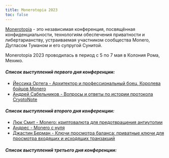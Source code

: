 ```yaml
---
title: Monerotopia 2023
toc: false
---
```


[Monerotopia](https://monerotopia.com/) - это независимая конференция, посвящённая конфиденциальности, технологиям обеспечения приватности и либертарианству, устраиваемая участником сообщества Monero, Дугласом Туманом и его супругой Сунитой.

Monerotopia 2023 проводилась в период с 5 по 7 мая в Колония Рома, Мехико.

#### _**Список выступлений первого дня конференции:**_
- [Йессика Ортега - Архитектор и профессиональный боец, Королева бойцов Monero](/logs/monerotopia-2023/01-architect-and-professional-monero-fighting-queen-yessica-ortega-ru-raw/)
- [Андрей Сабельников - Вопросы и ответы по истории протокола CryptoNote](/logs/monerotopia-2023/02-a-q-and-a-on-the-history-of-cryptonote-with-andrey-sabelnikov-ru-raw/)

#### _**Список выступлений второго дня конференции:**_
- [Люк Смит - Monero: криптовалюта для предотвращения антиутопии](/logs/monerotopia-2023/03-monero-crypto-for-dystopia-avoidance-with-luke-smith-ru-raw/)
- [Андрес - Monero с нуля](/logs/monerotopia-2023/04-monero-desde-cero-with-anhdres-ru-raw/)
- [Джастин Берман - Ключи просмотра баланса: приватные ключи для просмотра входящих и исходящих транзакций](/logs/monerotopia-2023/06-view-balance-keys-a-private-key-to-view-incoming-and-outgoing-transactions-w-jberman-ru-raw/)

#### _**Список выступлений третьего дня конференции:**_
